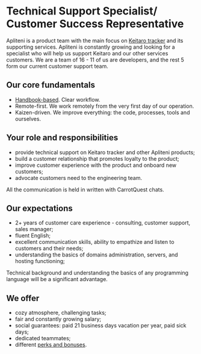 # Technical Support Specialist/ Customer Success Representative

Apliteni is a product team with the main focus on [Keitaro tracker](https://keitaro.io/) and its supporting services.
Apliteni is constantly growing and looking for a specialist who will help us support Keitaro and our other services customers.
We are a team of 16 - 11 of us are developers, and the rest 5 form our current customer support team.

## Our core fundamentals
- [Handbook-based](https://handbook.apliteni.com/). Clear workflow.
- Remote-first. We work remotely from the very first day of our operation.
- Kaizen-driven. We improve everything: the code, processes, tools and ourselves.

## Your role and responsibilities
 - provide technical support on Keitaro tracker and other Apliteni products;
 - build a customer relationship that promotes loyalty to the product;
 - improve customer experience with the product and onboard new customers;
 - advocate customers need to the engineering team.

All the communication is held in written with CarrotQuest chats.
 
 ## Our expectations
 - 2+ years of customer care experience - consulting, customer support, sales manager;
 - fluent English;
 - excellent communication skills, ability to empathize and listen to customers and their needs;
 - understanding the basics of domains administration, servers, and hosting functioning;
 
Technical background and understanding the basics of any programming language will be a significant advantage.

## We offer
 - cozy atmosphere, challenging tasks;
 - fair and constantly growing salary;
 - social guarantees: paid 21 business days vacation per year, paid sick days;
 - dedicated teammates;
 - different [perks and bonuses](https://handbook.apliteni.com/perks.html).
